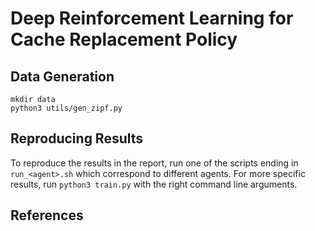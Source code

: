 # Deep Reinforcement Learning for Cache Replacement Policy

## Data Generation
```
mkdir data
python3 utils/gen_zipf.py
```

## Reproducing Results
To reproduce the results in the report, run one of the scripts ending in `run_<agent>.sh` which correspond to different agents. For more specific results, run `python3 train.py` with the right command line arguments.

## References